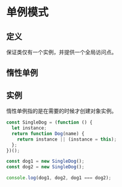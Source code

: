 # 单例模式

## 定义

保证类仅有一个实例，并提供一个全局访问点。

## 惰性单例

## 实例

惰性单例指的是在需要的时候才创建对象实例。

```js
const SingleDog = (function () {
  let instance;
  return function Dog(name) {
    return instance || (instance = this);
  };
})();

const dog1 = new SingleDog();
const dog2 = new SingleDog();

console.log(dog1, dog2, dog1 === dog2);
```
